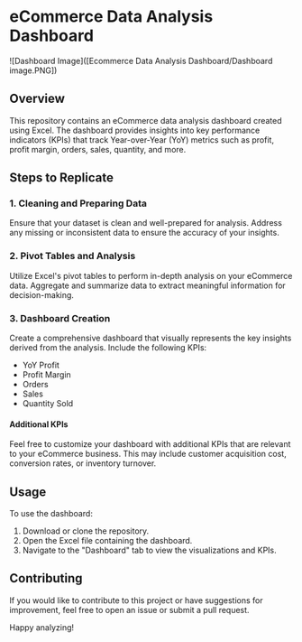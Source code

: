 # eCommerce Data Analysis Dashboard

![Dashboard Image]([Ecommerce Data Analysis Dashboard/Dashboard image.PNG])

## Overview

This repository contains an eCommerce data analysis dashboard created using Excel. The dashboard provides insights into key performance indicators (KPIs) that track Year-over-Year (YoY) metrics such as profit, profit margin, orders, sales, quantity, and more.

## Steps to Replicate

### 1. Cleaning and Preparing Data

Ensure that your dataset is clean and well-prepared for analysis. Address any missing or inconsistent data to ensure the accuracy of your insights.

### 2. Pivot Tables and Analysis

Utilize Excel's pivot tables to perform in-depth analysis on your eCommerce data. Aggregate and summarize data to extract meaningful information for decision-making.

### 3. Dashboard Creation

Create a comprehensive dashboard that visually represents the key insights derived from the analysis. Include the following KPIs:

- YoY Profit
- Profit Margin
- Orders
- Sales
- Quantity Sold

#### Additional KPIs

Feel free to customize your dashboard with additional KPIs that are relevant to your eCommerce business. This may include customer acquisition cost, conversion rates, or inventory turnover.

## Usage

To use the dashboard:

1. Download or clone the repository.
2. Open the Excel file containing the dashboard.
3. Navigate to the "Dashboard" tab to view the visualizations and KPIs.

## Contributing

If you would like to contribute to this project or have suggestions for improvement, feel free to open an issue or submit a pull request.

Happy analyzing!

